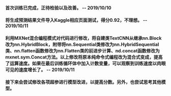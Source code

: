 #### 首次训练已完成，正待检验以及改善。 -- 2019/10/10
#### 将生成预测结果文件导入Kaggle相应页面测试，得分0.92，不理想。 -- 2019/10/11
#### 利用MXNet混合编程模式对代码进行修改，将自建类TextCNN从继承nn.Block改为nn.HybridBlock，附带将nn.Sequential类修改为nn.HybridSequential类、nn.flatten函数修改为nn.Flatten类的前进步计算、nd.concat函数修改为mxnet.sym.Concat方法。以上修改将原本纯命令式编程改为混合式变成，提高了运算速度。如果在最后训练循环体中加入计数变量，可以观察到训练速度以肉眼可见的速度增长了。 -- 2019/10/11
#### 接下来会尝试修改各项超参进行模型改进，以提高分数。另外，也尝试思考其他模型。
